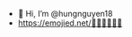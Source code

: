 - 👋 Hi, I’m @hungnguyen18
- https://emojied.net/😤😞😊😠😈😶
<!---
hungnguyen18/hungnguyen18 is a ✨ special ✨ repository because its `README.md` (this file) appears on your GitHub profile.
You can click the Preview link to take a look at your changes.
--->
